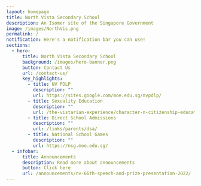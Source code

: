 ```yaml
---
layout: homepage
title: North Vista Secondary School
description: An Isomer site of the Singapore Government
image: /images/NorthVis.png
permalink: /
notification: Here's a notification bar you can use!
sections:
  - hero:
      title: North Vista Secondary School
      background: /images/hero-banner.png
      button: Contact Us
      url: /contact-us/
      key_highlights:
        - title: NV PDLP
          description: ""
          url: https://sites.google.com/moe.edu.sg/nvpdlp/
        - title: Sexuality Education
          description: ""
          url: /the-vistarian-experience/character-n-citizenship-education/sexuality-education/
        - title: Direct School Admissions
          description: ""
          url: /links/parents/dsa/
        - title: National School Games
          description: ""
          url: https://nsg.moe.edu.sg/
  - infobar:
      title: Announcements
      description: Read more about announcements
      button: Click here
      url: /announcements/nv-66th-speech-and-prize-presentation-2022/
---
```


